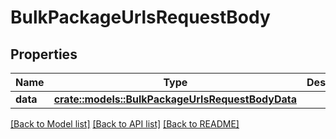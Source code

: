 # BulkPackageUrlsRequestBody

## Properties

Name | Type | Description | Notes
------------ | ------------- | ------------- | -------------
**data** | [**crate::models::BulkPackageUrlsRequestBodyData**](BulkPackageUrlsRequestBody_data.md) |  | 

[[Back to Model list]](../README.md#documentation-for-models) [[Back to API list]](../README.md#documentation-for-api-endpoints) [[Back to README]](../README.md)


